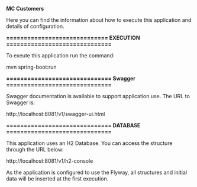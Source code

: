 
**MC Customers**

Here you can find the information about how to execute this application and details of configuration.

**============================= EXECUTION ==============================**

To exeute this application run the command:

mvn spring-boot:run

**============================== Swagger ==============================**

Swagger documentation is available to support application use. The URL to Swagger is:

http://localhost:8081/v1/swagger-ui.html

**============================== DATABASE ==============================**

This application uses an H2 Database. You can access the structure through the URL below:

http://localhost:8081/v1/h2-console

As the application is configured to use the Flyway, all structures and initial data will be inserted at the first execution.
